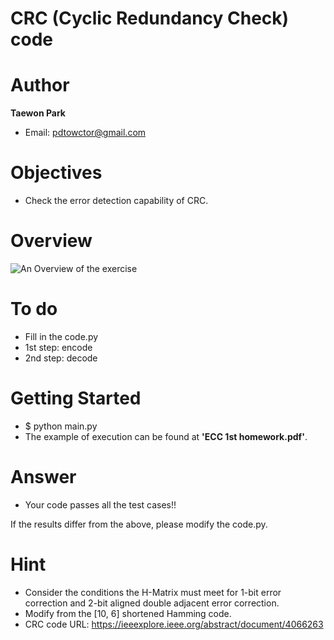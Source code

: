 # CRC (Cyclic Redundancy Check) code

# Author

**Taewon Park** 

- Email: pdtowctor@gmail.com

# Objectives
- Check the error detection capability of CRC.

# Overview
![An Overview of the exercise](https://github.com/xyz123479/ECC-exercise/blob/main/01_Basic/03_10_6_Systematic_code/%5B10%2C%206%5D%20Systematic%20code.PNG)

# To do
- Fill in the code.py
- 1st step: encode
- 2nd step: decode

# Getting Started
- $ python main.py
- The example of execution can be found at **'ECC 1st homework.pdf'**.

# Answer
- Your code passes all the test cases!!

If the results differ from the above, please modify the code.py.

# Hint
- Consider the conditions the H-Matrix must meet for 1-bit error correction and 2-bit aligned double adjacent error correction.
- Modify from the [10, 6] shortened Hamming code.
- CRC code URL: https://ieeexplore.ieee.org/abstract/document/4066263
